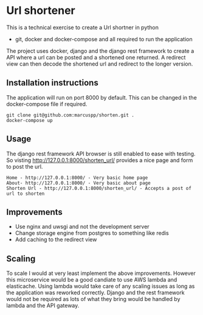 # Url shortener

This is a technical exercise to create a Url shortner in python

- git, docker and docker-compose and all required to run the application

The project uses docker, django and the django rest framework to create a API where a url can be posted and a shortened one returned.
A redirect view can then decode the shortened url and redirect to the longer version.

## Installation instructions

The application will run on port 8000 by default. This can be changed in the docker-compose file if required. 

```
git clone git@github.com:marcuspp/shorten.git .
docker-compose up
```

## Usage

The django rest framework API browser is still enabled to ease with testing. So visting http://127.0.0.1:8000/shorten_url/ provides a nice page and form to post the url.

```
Home - http://127.0.0.1:8000/ - Very basic home page
About- http://127.0.0.1:8000/ - Very basic about page
Shorten Url - http://127.0.0.1:8000/shorten_url/ - Accepts a post of url to shorten
```

## Improvements
- Use nginx and uwsgi and not the development server
- Change storage engine from postgres to something like redis
- Add caching to the redirect view

## Scaling
To scale I would at very least implement the above improvements. However this microservice would be a good candiate to use AWS lambda and elasticache. Using lambda would take care of any scaling issues as long as the application was reworked correctly. Django and the rest framework would not be required as lots of what they bring would be handled by lambda and the API gateway.
